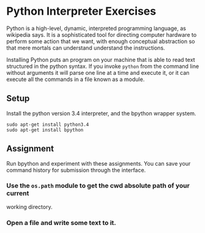 # Python Interpreter Exercises

Python is a high-level, dynamic, interpreted programming language, as wikipedia
says. It is a sophisticated tool for directing computer hardware to perform some
action that we want, with enough conceptual abstraction so that mere mortals can
understand understand the instructions.

Installing Python puts an program on your machine that is able to read text
structured in the python syntax. If you invoke `python` from the command line
without arguments it will parse one line at a time and execute it, or it can
execute all the commands in a file known as a module.

## Setup

Install the python version 3.4 interpreter, and the bpython wrapper system.

    sudo apt-get install python3.4
    sudo apt-get install bpython

## Assignment

Run bpython and experiment with these assignments. You can save your command
history for submission through the interface.

### Use the `os.path` module to get the cwd absolute path of your current
working directory.

### Open a file and write some text to it.

### 
